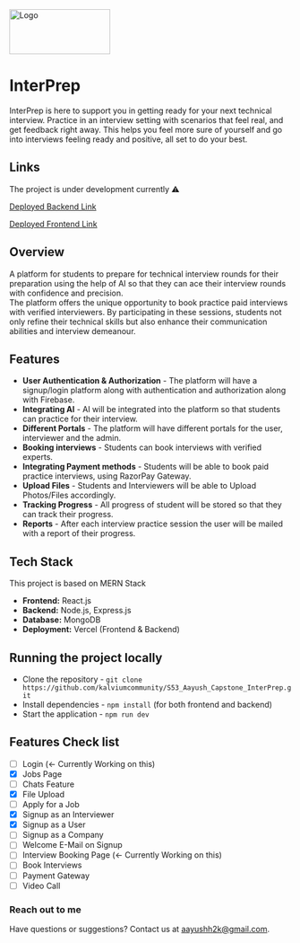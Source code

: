 <img src="https://github.com/kalviumcommunity/S53_Aayush_Capstone_InterPrep/assets/142794224/38c49a15-941f-4784-a91b-60ca65bb6d3e" alt="Logo" width="180" height="80">


# InterPrep

InterPrep is here to support you in getting ready for your next technical interview. Practice in an interview setting with scenarios that feel real, and get feedback right away. This helps you feel more sure of yourself and go into interviews feeling ready and positive, all set to do your best.

## Links

The project is under development currently ⚠️

[Deployed Backend Link](https://interprepback.vercel.app/)

[Deployed Frontend Link](https://inter-prep.vercel.app/)


## Overview

A platform for students to prepare for technical interview rounds for their preparation using the help of AI so that they can ace their interview rounds with confidence and precision.
<br>
The platform offers the unique opportunity to book practice paid interviews with verified interviewers. By participating in these sessions, students not only refine their technical skills but also enhance their communication abilities and interview demeanour.

## Features

- **User Authentication & Authorization** - The platform will have a signup/login platform along with authentication and authorization along with Firebase.
- **Integrating AI** - AI will be integrated into the platform so that students can practice for their interview.
- **Different Portals** - The platform will have different portals for the user, interviewer and the admin.
- **Booking interviews** - Students can book interviews with verified experts.
- **Integrating Payment methods** - Students will be able to book paid practice interviews, using RazorPay Gateway.
- **Upload Files** - Students and Interviewers will be able to Upload Photos/Files accordingly.
- **Tracking Progress** - All progress of student will be stored so that they can track their progress.
- **Reports** - After each interview practice session the user will be mailed with a report of their progress.

## Tech Stack

This project is based on MERN Stack

- **Frontend:** React.js
- **Backend:** Node.js, Express.js
- **Database:** MongoDB
- **Deployment:** Vercel (Frontend & Backend)


## Running the project locally

- Clone the repository -  `git clone https://github.com/kalviumcommunity/S53_Aayush_Capstone_InterPrep.git`
- Install dependencies - `npm install` (for both frontend and backend)
- Start the application - `npm run dev`

## Features Check list

- [ ] Login (<- Currently Working on this)
- [x] Jobs Page
- [ ] Chats Feature
- [x] File Upload
- [ ] Apply for a Job
- [x] Signup as an Interviewer
- [x] Signup as a User
- [ ] Signup as a Company
- [ ] Welcome E-Mail on Signup
- [ ] Interview Booking Page (<- Currently Working on this)
- [ ] Book Interviews
- [ ] Payment Gateway
- [ ] Video Call

### Reach out to me

Have questions or suggestions? Contact us at [aayushh2k@gmail.com](mailto:aayushh2k@gmail.com).
